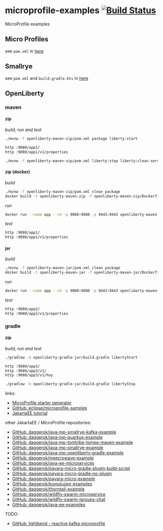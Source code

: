 # microprofile-examples [![Build Status](https://travis-ci.org/daggerok/microprofile-examples.svg?branch=master)](https://travis-ci.org/daggerok/microprofile-examples)
MicroProfile examples

## Micro Profiles

see `pom.xml` in [here](./maven-profiles/)

## Smallrye

see `pom.xml` and `build.gradle.kts` in [here](./smallrye-jar/)

## OpenLiberty

### maven

#### zip

_build, run and test_

```bash
./mvnw -f openliberty-maven-zip/pom.xml package liberty:start

http :9080/app1/
http :9080/app1/v1/properties

./mvnw -f openliberty-maven-zip/pom.xml liberty:stop liberty:clean-server
```

#### zip (docker)

_build_

```bash
./mvnw -f openliberty-maven-zip/pom.xml clean package
docker build -t openliberty-maven-zip -f openliberty-maven-zip/Dockerfile openliberty-maven-zip
```

_run_

```bash
docker run --name app --rm -p 9080:9080 -p 9443:9443 openliberty-maven-zip
```

_test_

```bash
http :9080/app1/
http :9080/app1/v1/properties
```

#### jar

_build_

```bash
./mvnw -f openliberty-maven-jar/pom.xml clean package
docker build -t openliberty-maven-jar -f openliberty-maven-jar/Dockerfile openliberty-maven-jar
```

_run_

```bash
docker run --name app --rm -p 9080:9080 -p 9443:9443 openliberty-maven-jar
```

_test_

```bash
http :9080/app2/
http :9080/app2/v1/properties
```

### gradle

#### zip

_build, run and test_

```bash
./gradlew -b openliberty-gradle-jar/build.gradle libertyStart

http :9080/app3/
http :9080/app3/v1/
http :9080/app3/v1/hoy

./gradlew -b openliberty-gradle-jar/build.gradle libertyStop
```

links:

* [MicroProfile starter generator](https://start.microprofile.io/)
* [GitHub: eclipse/microprofile-samples](https://github.com/eclipse/microprofile-samples/blob/master/pom.xml)
* [JakartaEE tutorial](https://eclipse-ee4j.github.io/jakartaee-tutorial/)

other JakartaEE / MicroProfile repositories:

* [GitHub: daggerok/java-mp-smallrye-kafka-example](https://github.com/daggerok/java-mp-smallrye-kafka-example)
* [GitHub: daggerok/java-mp-quarkus-example](https://github.com/daggerok/java-mp-quarkus-example)
* [GitHub: daggerok/java-mp-tomtribe-tomee-maven-example](https://github.com/daggerok/java-mp-tomtribe-tomee-maven-example)
* [GitHub: daggerok/java-mp-smallrye-example](https://github.com/daggerok/java-mp-smallrye-example)
* [GitHub: daggerok/java-mp-openliberty-gradle-example](https://github.com/daggerok/java-mp-openliberty-gradle-example)
* [GitHub: daggerok/meecrowave-example](https://github.com/daggerok/meecrowave-example)
* [GitHub: daggerok/java-ee-microservices](https://github.com/daggerok/java-ee-microservices)
* [GitHub: daggerok/payara-micro-gradle-plugin-build-script](https://github.com/daggerok/payara-micro-gradle-plugin-build-script)
* [GitHub: daggerok/payara-micro-gradle-no-plugin](https://github.com/daggerok/payara-micro-gradle-no-plugin)
* [GitHub: daggerok/payara-micro-example](https://github.com/daggerok/payara-micro-example)
* [GitHub: daggerok/kumuluzee-examples](https://github.com/daggerok/kumuluzee-examples)
* [GitHub: daggerok/thorntail-example](https://github.com/daggerok/thorntail-example)
* [GitHub: daggerok/wildfly-swarm-microservice](https://github.com/daggerok/wildfly-swarm-microservice)
* [GitHub: daggerok/wildfly-swarm-jgroups-chat](https://github.com/daggerok/wildfly-swarm-jgroups-chat)
* [GitHub: daggerok/java-ee-examples](https://github.com/daggerok/java-ee-examples)

TODO:

* [GitHub: lightbend - reactive kafka microprofile](https://github.com/lightbend/microprofile-reactive-messaging/blob/master/example/pom.xml)
